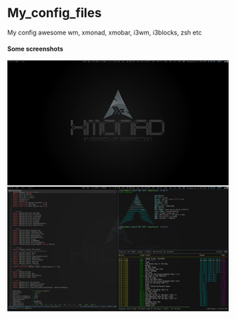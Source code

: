 # My_config_files

My config awesome wm, xmonad, xmobar, i3wm, i3blocks, zsh etc

#### Some screenshots 

![](/screenshots/1.png?raw=true)
![](/screenshots/2.png?raw=true)
